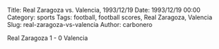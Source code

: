 Title: Real Zaragoza vs. Valencia, 1993/12/19
Date: 1993/12/19 00:00
Category: sports
Tags: football, football scores, Real Zaragoza, Valencia
Slug: real-zaragoza-vs-valencia
Author: carbonero


Real Zaragoza 1 - 0 Valencia
